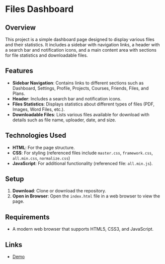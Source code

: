 # Files Dashboard

## Overview
This project is a simple dashboard page designed to display various files and their statistics. It includes a sidebar with navigation links, a header with a search bar and notification icons, and a main content area with sections for file statistics and downloadable files.

## Features
- **Sidebar Navigation**: Contains links to different sections such as Dashboard, Settings, Profile, Projects, Courses, Friends, Files, and Plans.
- **Header**: Includes a search bar and notification icons.
- **Files Statistics**: Displays statistics about different types of files (PDF, Images, Word Files, etc.).
- **Downloadable Files**: Lists various files available for download with details such as file name, uploader, date, and size.

## Technologies Used
- **HTML**: For the page structure.
- **CSS**: For styling (referenced files include `master.css`, `framework.css`, `all.min.css`, `normalize.css`)
- **JavaScript**: For additional functionality (referenced file: `all.min.js`).

## Setup
1. **Download**: Clone or download the repository.
2. **Open in Browser**: Open the `index.html` file in a web browser to view the page.

## Requirements
- A modern web browser that supports HTML5, CSS3, and JavaScript.

## Links
- [Demo](#)
